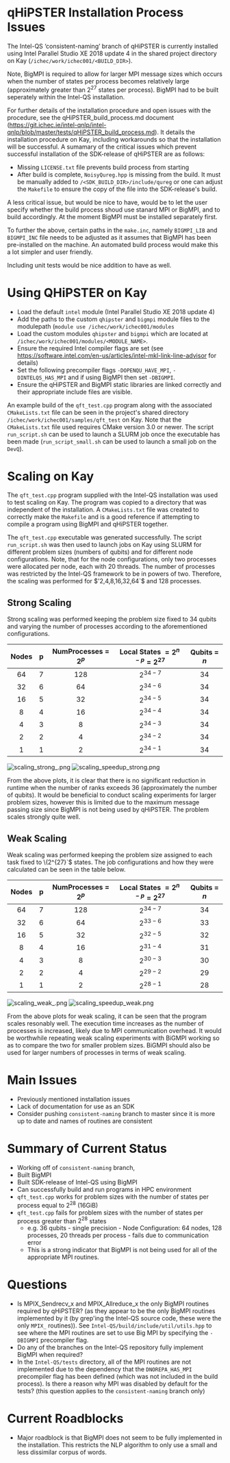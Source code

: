 
# qHiPSTER Installation Process Issues

The Intel-QS ‘consistent-naming’ branch of qHiPSTER is currently installed using Intel Parallel Studio XE 2018 update 4 in the shared project directory on Kay (`/ichec/work/ichec001/<BUILD_DIR>`).

Note, BigMPI is required to allow for larger MPI message sizes which occurs when the number of states per process becomes relatively large (approximately greater than $`2^{27}`$ states per process). BigMPI had to be built seperately within the Intel-QS installation. 

For further details of the installation procedure and open issues with the procedure, see the qHiPSTER_build_process.md document (https://git.ichec.ie/intel-qnlp/intel-qnlp/blob/master/tests/qHiPSTER_build_process.md). It details the installation procedure on Kay, including workarounds so that the installation will be successful. A sumamary of the critical issues which prevent successful installation of the SDK-release of qHiPSTER are as follows:

- Missing `LICENSE.txt` file prevents build process from starting
- After build is complete, `NoisyQureg.hpp` is missing from the build. It must be manually added to `/<SDK_BUILD_DIR>/include/qureg` or one can adjust the `Makefile` to ensure the copy of the file into the SDK-release's build.

A less critical issue, but would be nice to have, would be to let the user specify whether the build process shoud use stanard MPI or BigMPI, and to build accordingly. At the moment BigMPI must be installed separately first.

To further the above, certain paths in the `make.inc`, namely `BIGMPI_LIB` and `BIGMPI_INC` file needs to be adjusted as it assumes that BigMPI has been pre-installed on the machine. An automated build process would make this a lot simpler and user friendly.

Including unit tests would be nice addition to have as well.


# Using QHiPSTER on Kay
- Load the default `intel` module (Intel Parallel Studio XE 2018 update 4)
- Add the paths to the custom `qhipster` and `bigmpi` module files to the modulepath (`module use /ichec/work/ichec001/modules`
- Load the custom modules `qhipster` and `bigmpi` which are located at `/ichec/work/ichec001/modules/<MODULE_NAME>`.
- Ensure the required Intel compiler flags are set (see https://software.intel.com/en-us/articles/intel-mkl-link-line-advisor for details)
- Set the following precompiler flags `-DOPENQU_HAVE_MPI`, `-DINTELQS_HAS_MPI` and if using BigMPI then set `-DBIGMPI`.
- Ensure the qHiPSTER and BigMPI static libraries are linked correctly and their appropriate include files are visible.

An example build of the `qft_test.cpp` program along with the associated `CMakeLists.txt` file can be seen in the project's shared directory `/ichec/work/ichec001/samples/qft_test` on Kay. Note that the `CMakeLists.txt` file used requires CMake version 3.0 or newer. The script `run_script.sh` can be used to launch a SLURM job once the executable has been made (`run_script_small.sh` can be used to launch a small job on the `DevQ`). 


# Scaling on Kay

The `qft_test.cpp` program supplied with the Intel-QS installation was used to test scaling on Kay. The program was copied to a directory that was independent of the installation. A `CMakeLists.txt` file was created to correctly make the `Makefile` and is a good reference if attempting to compile a program using BigMPI and qHiPSTER together.

The `qft_test.cpp` executable was generated successfully. The script `run_script.sh` was then used to launch jobs on Kay using SLURM for different problem sizes (numbers of qubits) and for different node configurations. Note, that for the node configurations, only two processes were allocated per node, each with 20 threads. The number of processes was restricted by the Intel-QS framework to be in powers of two. Therefore, the scaling was performed for $'2,4,8,16,32,64`$ and $`128`$ processes.

## Strong Scaling
Strong scaling was performed keeping the problem size fixed to $`34`$ qubits and varying the number of processes according to the aforementioned configurations.

| Nodes           |  p    | NumProcesses = $`2^p`$  | Local States $`= 2^{n-p} = 2^{27}`$  | Qubits = $`n`$ |
| :-------------: | :---: | :---------------------: | :----------------------------------: | :------------: |
| 64              |   7   | 128                   | $`2^{34-7}`$                        | 34           |
| 32              |   6   | 64                    | $`2^{34-6}`$                         | 34           |
| 16              |   5   | 32                    | $`2^{34-5}`$                         | 34           |
| 8               |   4   | 16                    | $`2^{34-4}`$                         | 34           |
| 4               |   3   | 8                     | $`2^{34-3}`$                         | 34           |
| 2               |   2   | 4                     | $`2^{34-2}`$                         | 34           |
| 1               |   1   | 2                     | $`2^{34-1}`$                        | 34           |



![scaling_strong_.png](attachment:scaling_strong_.png)
![scaling_speedup_strong.png](attachment:scaling_speedup_strong.png)

From the above plots, it is clear that there is no significant reduction in runtime when the number of ranks exceeds $`36`$ (approximately the number of qubits). It would be beneficial to conduct scaling experiments for larger problem sizes, however this is limited due to the maximum message passing size since BigMPI is not being used by qHiPSTER. The problem scales strongly quite well.

## Weak Scaling
Weak scaling was performed keeping the problem size assigned to each task fixed to \\(2^{27}`$ states. The job configurations and how they were calculated can be seen in the table below.

| Nodes           |  p    | NumProcesses = $`2^p`$    | Local States $`= 2^{n-p} = 2^{27}`$    | Qubits = $`n`$   |
| :-------------: | :---: | :---------------------: | :----------------------------------: | :------------: |
| 64              |   7   | 128                     | $`2^{34-7}`$                           | 34             |
| 32              |   6   | 64                      | $`2^{33-6}`$                          | 33             |
| 16              |   5   | 32                      | $`2^{32-5}`$                           | 32             |
| 8               |   4   | 16                      | $`2^{31-4}`$                           | 31             |
| 4               |   3   | 8                       | $`2^{30-3}`$                          | 30             |
| 2               |   2   | 4                       | $`2^{29-2}`$                           | 29             |
| 1               |   1   | 2                       | $`2^{28-1}`$                           | 28             |



![scaling_weak_.png](attachment:scaling_weak_.png)
![scaling_speedup_weak.png](attachment:scaling_speedup_weak.png)


From the above plots for weak scaling, it can be seen that the program scales resonably well. The execution time increases as the number of processes is increased, likely due to MPI communication overhead. It would be worthwhile repeating weak scaling experiments with BiGMPI working so as to compare the two for smaller problem sizes. BiGMPI should also be used for larger numbers of processes in terms of weak scaling.


# Main Issues
- Previously mentioned installation issues
- Lack of documentation for use as an SDK
- Consider pushing `consistent-naming` branch to master since it is more up to date and names of routines are consistent


# Summary of Current Status

 - Working off of `consistent-naming` branch,
 - Built BigMPI
 - Built SDK-release of Intel-QS using BigMPI
 - Can successfully build and run programs in HPC environment
 - `qft_test.cpp` works for problem sizes with the number of states per process equal to $`2^{28}`$ (16GiB)
 - `qft_test.cpp` fails for problem sizes with the number of states per process greater than $`2^{28}`$ states
     - e.g. 36 qubits - single precision - Node Configuration: 64 nodes, 128 processes, 20 threads per process - fails due to communication error
     - This is a strong indicator that BigMPI is not being used for all of the appropriate MPI routines.

# Questions
- Is MPIX_Sendrecv_x and MPIX_Allreduce_x the only BigMPI routines required by qHiPSTER? (as they appear to be the only BigMPI routines implemented by it (by grep'ing the Intel-QS source code, these were the only `MPIX_` routines)). See `Intel-QS/build/include/util/utils.hpp` to see where the MPI routines are set to use Big MPI by specifying the `-DBIGMPI` precompiler flag.
- Do any of the branches on the Intel-QS repository fully implement BigMPI when required?
- In the `Intel-QS/tests` directory, all of the MPI routines are not implemented due to the dependency that the `DNOREPA_HAS_MPI` precompiler flag has been defined (which was not included in the build process). Is there a reason why MPI was disabled by default for the tests? (this question applies to the `consistent-naming` branch only)

# Current Roadblocks
- Major roadblock is that BigMPI does not seem to be fully implemented in the installation. This restricts the NLP algorithm to only use a small and less dissimilar corpus of words.
